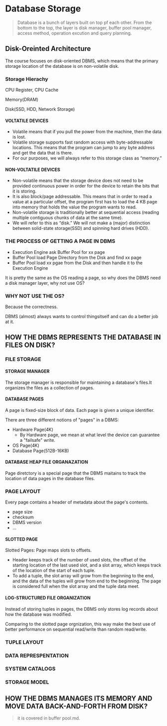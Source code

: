 # Database Storage

> Database is a bunch of layers built on top pf each other. From the bottom to the top, the layer is disk manager, buffer pool manager, access method, operation excution and query planning.

## Disk-Oreinted Architecture

The course focuses on disk-oriented DBMS, which means that the primary storage location of the database is on non-volatile disk.

### Storage Hierachy

CPU Register, CPU Cache

Memory(DRAM)

Disk(SSD, HDD, Network Storage)

#### VOLTATILE DEVICES

+ Volatile means that if you pull the power from the machine, then the data is lost.
+ Volatile storage supports fast random access with byte-addressable locations. This means that the program can jump to any byte address and get the data that is there.
+ For our purposes, we will always refer to this storage class as “memory.”

#### NON-VOLTATILE DEVICES

+ Non-volatile means that the storage device does not need to be provided continuous power in order for the device to retain the bits that it is storing.
+ It is also block/page addressable. This means that in order to read a value at a particular offset, the program first has to load the 4 KB page into memory that holds the value the program wants to read.
+ Non-volatile storage is traditionally better at sequential access (reading multiple contiguous chunks of data at the same time).
+ We will refer to this as “disk.” We will not make a (major) distinction between solid-state storage(SSD) and spinning hard drives (HDD).

### THE PROCESS OF GETTING A PAGE IN DBMS

+ Execution Engine ask Buffer Pool for xx page
+ Buffer Pool load Page Directory from the Disk and find xx page
+ Buffer Pool load xx pgae from the Disk and then handle it to the Execution Engine

It is pretty the same as the OS reading a page, so why does the DBMS need a disk manager layer, why not use OS?

### WHY NOT USE THE OS?

Because the correctness.

DBMS (almost) always wants to control thingsitself and can do a better job at it.

## HOW THE DBMS REPRESENTS THE DATABASE IN FILES ON DISK?

### FILE STORAGE

#### STORAGE MANAGER

The storage manager is responsible for maintaining a database's files.It organizes the files as a collection of pages.

#### DATABASE PAGES

A page is fixed-size block of data. Each page is given a unique identifier.

There are three different notions of "pages" in a DBMS:

+ Hardware Page(4K)
  + By Hardware page, we mean at what level the device can guarantee a "failsafe" write.
+ OS Page(4K)
+ Database Page(512B-16KB)

#### DATABASE HEAP FILE ORGANAZATION

Page diretctory is a special page that the DBMS maitains to track the location of data pages in the database files.

### PAGE LAYOUT

Every page contains a header of metadata about the page's contents.

+ page size
+ checksum
+ DBMS version
+ ...

#### SLOTTED PAGE

Slotted Pages: Page maps slots to offsets.

+ Header keeps track of the number of used slots, the offset of the starting location of the last used slot, and a slot array, which keeps track of the location of the start of each tuple.
+ To add a tuple, the slot array will grow from the beginning to the end, and the data of the tuples will grow from end to the beginning. The page is considered full when the slot array and the tuple data meet.

#### LOG-STRUCTURED FILE ORGANIZATION

Instead of storing tuples in pages, the DBMS only stores log records about how the database was modified.

Comparing to the slotted page orgnization, this way make the best use of better performance on sequential read/write than random read/write.

### TUPLE LAYOUT

### DATA REPRESPENTATION

### SYSTEM CATALOGS

### STORAGE MODEL

## HOW THE DBMS MANAGES ITS MEMORY AND MOVE DATA BACK-AND-FORTH FROM DISK?

> it is covered in buffer pool.md.